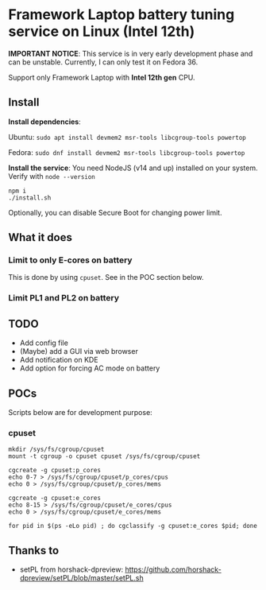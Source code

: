 # Framework Laptop battery tuning service on Linux (Intel 12th)

**IMPORTANT NOTICE**: This service is in very early development phase and can be unstable. Currently, I can only test it on Fedora 36.

Support only Framework Laptop with **Intel 12th gen** CPU.

## Install

**Install dependencies**:

Ubuntu: `sudo apt install devmem2 msr-tools libcgroup-tools powertop`

Fedora: `sudo dnf install devmem2 msr-tools libcgroup-tools powertop`

**Install the service**: You need NodeJS (v14 and up) installed on your system. Verify with `node --version`

```
npm i
./install.sh
```

Optionally, you can disable Secure Boot for changing power limit.

## What it does

### Limit to only E-cores on battery

This is done by using `cpuset`. See in the POC section below.

### Limit PL1 and PL2 on battery

## TODO

- Add config file
- (Maybe) add a GUI via web browser
- Add notification on KDE
- Add option for forcing AC mode on battery

## POCs

Scripts below are for development purpose:

### cpuset

```
mkdir /sys/fs/cgroup/cpuset
mount -t cgroup -o cpuset cpuset /sys/fs/cgroup/cpuset

cgcreate -g cpuset:p_cores
echo 0-7 > /sys/fs/cgroup/cpuset/p_cores/cpus
echo 0 > /sys/fs/cgroup/cpuset/p_cores/mems

cgcreate -g cpuset:e_cores
echo 8-15 > /sys/fs/cgroup/cpuset/e_cores/cpus
echo 0 > /sys/fs/cgroup/cpuset/e_cores/mems

for pid in $(ps -eLo pid) ; do cgclassify -g cpuset:e_cores $pid; done
```

## Thanks to

- setPL from horshack-dpreview: https://github.com/horshack-dpreview/setPL/blob/master/setPL.sh
